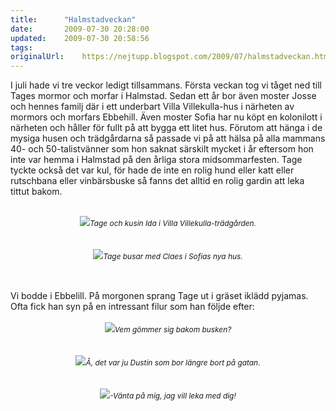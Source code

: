 ```yaml
---
title:		"Halmstadveckan"
date:		2009-07-30 20:28:00
updated:	2009-07-30 20:58:56
tags: 	
originalUrl:	https://nejtupp.blogspot.com/2009/07/halmstadveckan.html
---
```


I juli hade vi tre veckor ledigt tillsammans. Första veckan tog vi tåget ned till Tages mormor och morfar i Halmstad. Sedan ett år bor även moster Josse och hennes familj där i ett underbart Villa Villekulla-hus i närheten av mormors och morfars Ebbehill. Även moster Sofia har nu köpt en kolonilott i närheten och håller för fullt på att bygga ett litet hus. Förutom att hänga i de mysiga husen och trädgårdarna så passade vi på att hälsa på alla mammans 40- och 50-talistvänner som hon saknat särskilt mycket i år eftersom hon inte var hemma i Halmstad på den årliga stora midsommarfesten. Tage tyckte också det var kul, för hade de inte en rolig hund eller katt eller rutschbana eller vinbärsbuske så fanns det alltid en rolig gardin att leka tittut bakom.<br><br><div style="text-align: center;"><img src="../../../../img/_MG_6541_1024pix.jpg"><span style="font-size:85%;"><span style="font-style: italic;">Tage och kusin Ida i Villa Villekulla-trädgården.</span><br></span></div><br><br><div style="text-align: center;"><img src="../../../../img/_MG_6511_1024pix.jpg"><span style="font-size:85%;"><span style="font-style: italic;">Tage busar med Claes i Sofias nya hus.<br><br><br></span></span></div><br>Vi bodde i Ebbelill. På morgonen sprang Tage ut i gräset iklädd pyjamas. Ofta fick han syn på en intressant filur som han följde efter:<br><br><div style="text-align: center;"><img src="../../../../img/_MG_6665_1024pix.jpg"><span style="font-size:85%;"><span style="font-style: italic;">Vem gömmer sig bakom busken?</span></span><br></div><br><br><div style="text-align: center;"><img src="../../../../img/_MG_6666_1024pix.jpg"><span style="font-size:85%;"><span style="font-style: italic;">Å, det var ju Dustin som bor längre bort på gatan.</span></span><br></div><br><br><div style="text-align: center;"><img src="../../../../img/_MG_6667_1024pix.jpg"><span style="font-size:85%;"><span style="font-style: italic;">-Vänta på mig, jag vill leka med dig!</span><br></span></div>
<!-- no comments on this post -->